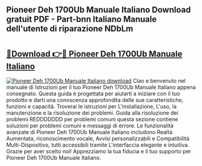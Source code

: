 ## Pioneer Deh 1700Ub Manuale Italiano Download gratuit PDF - Part-bnn Italiano Manuale dell'utente di riparazione NDbLm

# <h2><a href="http://dfgbfg7.blite.top/?on=Pioneer+Deh+1700Ub+Manuale+Italiano">🔗Download 👉🔴 Pioneer Deh 1700Ub Manuale Italiano</a></h2>

[![Pioneer Deh 1700Ub Manuale Italiano download](https://i.imgur.com/lujVjoI.png)](http://dfgbfg7.blite.top/?on=Pioneer+Deh+1700Ub+Manuale+Italiano)
Ciao e benvenuto nel manuale di Istruzioni per il tuo Pioneer Deh 1700Ub Manuale Italiano appena consegnato. Questa guida è progettata per aiutarti a iniziare con il tuo prodotto e darti una conoscenza approfondita delle sue caratteristiche, funzioni e capacità. Troverai le istruzioni per L'installazione, L'uso, la manutenzione e la risoluzione dei problemi. Guida alla risoluzione dei problemi REDDDDDDD per problemi comuni questa sezione contiene soluzioni per problemi comuni e messaggi di errore. Le funzionalità avanzate di Pioneer Deh 1700Ub Manuale Italiano includono Realtà Aumentata, riconoscimento vocale, Avvisi personalizzabili e Compatibilità Multi-Dispositivo, tutti accessibili tramite L'interfaccia elegante e intuitiva. Grazie per aver scelto noi! Apprezziamo la tua fiducia e il tuo supporto per Pioneer Deh 1700Ub Manuale Italiano.
